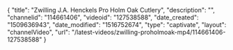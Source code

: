 {
    "title": "Zwilling J.A. Henckels Pro Holm Oak Cutlery",
    "description": "",
    "channelid": "114661406",
    "videoid": "127538588",
    "date_created": "1509636943",
    "date_modified": "1516752674",
    "type": "captivate",
    "layout": "channelVideo",
    "url": "\/latest-videos\/zwilling-proholmoak-mp4\/114661406-127538588"
}